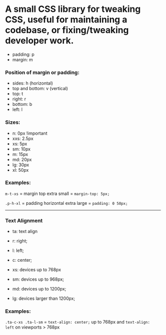 # A small CSS library for tweaking CSS, useful for maintaining a codebase, or fixing/tweaking developer work.

* padding: p
* margin: m

### Position of margin or padding:

* sides: h (horizontal)
* top and bottom: v (vertical)
* top: t
* right: r
* bottom: b
* left: l

### Sizes:

* n: 0px !important
* xxs: 2.5px
* xs: 5px
* sm: 10px
* m: 15px
* md: 20px
* lg: 30px
* xl: 50px

### Examples:

`m-t-xs` = margin top extra small = `margin-top: 5px;`

`.p-h-xl` = padding horizontal extra large = `padding: 0 50px;`

------------

### Text Alignment

* ta: text align

* r: right;
* l: left;
* c: center;

* xs: devices up to 768px
* sm: devices up to 968px;
* md: devices up to 1200px;
* lg: devices larger than 1200px;

### Examples:

`.ta-c-xs .ta-l-sm` = `text-align: center;` up to 768px and `text-align: left` on viewports > 768px 